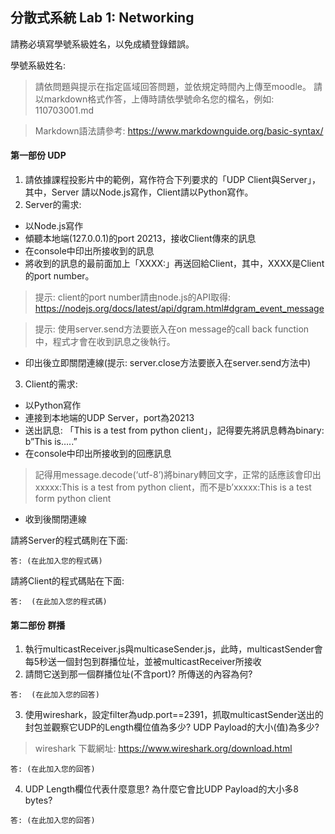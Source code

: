 ## 分散式系統 Lab 1: Networking 

請務必填寫學號系級姓名，以免成績登錄錯誤。

學號系級姓名: 

> 請依問題與提示在指定區域回答問題，並依規定時間內上傳至moodle。
> 請以markdown格式作答，上傳時請依學號命名您的檔名，例如: 110703001.md

> Markdown語法請參考: https://www.markdownguide.org/basic-syntax/

#### 第一部份 UDP 

1. 請依據課程投影片中的範例，寫作符合下列要求的「UDP Client與Server」，其中，Server 請以Node.js寫作，Client請以Python寫作。
2. Server的需求:
  - 以Node.js寫作
  - 傾聽本地端(127.0.0.1)的port 20213，接收Client傳來的訊息 
  - 在console中印出所接收到的訊息 
  - 將收到的訊息的最前面加上「XXXX:」再送回給Client，其中，XXXX是Client的port number。
> 提示: client的port number請由node.js的API取得: https://nodejs.org/docs/latest/api/dgram.html#dgram_event_message 

> 提示: 使用server.send方法要嵌入在on message的call back function中，程式才會在收到訊息之後執行。 
  - 印出後立即關閉連線(提示: server.close方法要嵌入在server.send方法中)

3. Client的需求:
  - 以Python寫作 
  - 連接到本地端的UDP Server，port為20213 
  - 送出訊息: 「This is a test from python client」，記得要先將訊息轉為binary: b”This is…..” 
  - 在console中印出所接收到的回應訊息 
  > 記得用message.decode(‘utf-8’)將binary轉回文字，正常的話應該會印出xxxxx:This is a test from python client，而不是b’xxxxx:This is a test form python client
  - 收到後關閉連線

請將Server的程式碼則在下面:

``
答:
(在此加入您的程式碼)
``

請將Client的程式碼貼在下面:
 
``
答: 
(在此加入您的程式碼)
``

#### 第二部份 群播 

1. 執行multicastReceiver.js與multicaseSender.js，此時，multicastSender會每5秒送一個封包到群播位址，並被multicastReceiver所接收
2. 請問它送到那一個群播位址(不含port)? 所傳送的內容為何?
```
答:  (在此加入您的回答)
```
3. 使用wireshark，設定filter為udp.port==2391，抓取multicastSender送出的封包並觀察它UDP的Length欄位值為多少? UDP Payload的大小(值)為多少?
> wireshark 下載網址: https://www.wireshark.org/download.html
```
答: (在此加入您的回答)
```
4. UDP Length欄位代表什麼意思? 為什麼它會比UDP Payload的大小多8 bytes?
 ```
答: (在此加入您的回答)
```
<!-- ![這是一個加入圖檔的語法範例](./nccu.jpg "This is an image") -->


